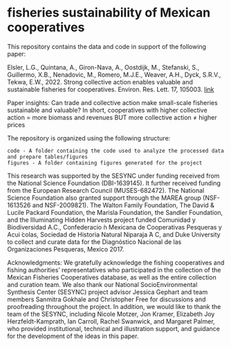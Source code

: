 # fisheries sustainability of Mexican cooperatives
This repository contains the data and code in support of the following paper: 

Elsler, L.G., Quintana, A., Giron-Nava, A., Oostdijk, M., Stefanski, S., Guillermo, X.B., Nenadovic, M., Romero, M.J.E., Weaver, A.H., Dyck, S.R.V., Tekwa, E.W., 2022. Strong collective action enables valuable and sustainable fisheries for cooperatives. Environ. Res. Lett. 17, 105003. [link](https://doi.org/10.1088/1748-9326/ac9423)

Paper insights: Can trade and collective action make small-scale fisheries sustainable and valuable? 
In short, cooperatives with higher collective action = more biomass and revenues
BUT more collective action ≠ higher prices

The repository is organized using the following structure:

    code - A folder containing the code used to analyze the processed data and prepare tables/figures
    figures - A folder containing figures generated for the project

This research was supported by the SESYNC under funding received from the National Science Foundation (DBI-1639145). It further received funding from the European Research Council (MUSES-682472). The National Science Foundation also granted support through the MAREA group (NSF-1613526 and NSF-2009821). The Walton Family Foundation, The David & Lucile Packard Foundation, the Marisla Foundation, the Sandler Foundation, and the Illuminating Hidden Harvests project funded Comunidad y Biodiversidad A.C., Confederacio ́n Mexicana de Cooperativas Pesqueras y Acui ́colas, Sociedad de Historia Natural Niparaja ́A C, and Duke University to collect and curate data for the Diagnóstico Nacional de las Organizaciones Pesqueras, Mexico 2017.

Acknowledgments: We gratefully acknowledge the fishing cooperatives and fishing authorities’ representatives who participated in the collection of the Mexican Fisheries Cooperatives database, as well as the entire collection and curation team. We also thank our National SocioEnvironmental Synthesis Center (SESYNC) project advisor Jessica Gephart and team members Sanmitra Gokhale and Christopher Free for discussions and proofreading throughout the project. In addition, we would like to thank the team of the SESYNC, including Nicole Motzer, Jon Kramer, Elizabeth Joy Herzfeldt-Kamprath, Ian Carroll, Rachel Swanwick, and Margaret Palmer, who provided institutional, technical and illustration support, and guidance for the development of the ideas in this paper.

